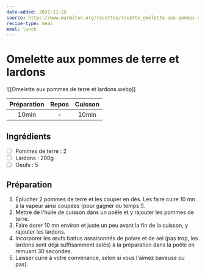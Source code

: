 ```yaml
---
date-added: 2021-11-25
source: https://www.marmiton.org/recettes/recette_omelette-aux-pommes-de-terre-et-lardons_19387.aspx
recipe-type: meal
meal: lunch
---
```


# Omelette aux pommes de terre et lardons

![[Omelette aux pommes de terre et lardons.webp]]

| Préparation | Repos | Cuisson |
|:-----------:|:-----:|:-------:|
|    10min    |   -   |  10min  |

## Ingrédients

- [ ] Pommes de terre : 2
- [ ] Lardons : 200g
- [ ] Oeufs : 5

## Préparation

1. Éplucher 2 pommes de terre et les couper en dés. Les faire cuire 10 mn à la vapeur ainsi coupées (pour gagner du temps !).
2. Mettre de l'huile de cuisson dans un poêle et y rajouter les pommes de terre.
3. Faire dorer 10 mn environ et juste un peu avant la fin de la cuisson, y rajouter les lardons.
4. Incorporer les œufs battus assaisonnés de poivre et de sel (pas trop, les lardons sont déjà suffisamment salés) à la préparation dans la poêle en remuant 30 secondes.
5. Laisser cuire à votre convenance, selon si vous l'aimez baveuse ou pas).
